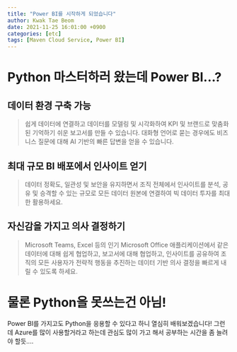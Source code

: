 ```yaml
---
title: "Power BI를 시작하게 되었습니다"
author: Kwak Tae Beom
date: 2021-11-25 16:01:00 +0900
categories: [etc]
tags: [Maven Cloud Service, Power BI]
---
```


# Python 마스터하러 왔는데 Power BI...?

## 데이터 환경 구축 가능

> 쉽게 데이터에 연결하고 데이터를 모델링 및 시각화하여 KPI 및 브랜드로 맞춤화된 기억하기 쉬운 보고서를 만들 수 있습니다. 대화형 언어로 묻는 경우에도 비즈니스 질문에 대해 AI 기반의 빠른 답변을 얻을 수 있습니다.

## 최대 규모 BI 배포에서 인사이트 얻기

> 데이터 정확도, 일관성 및 보안을 유지하면서 조직 전체에서 인사이트를 분석, 공유 및 승격할 수 있는 규모로 모든 데이터 원본에 연결하여 빅 데이터 투자를 최대한 활용하세요.

## 자신감을 가지고 의사 결정하기

> Microsoft Teams, Excel 등의 인기 Microsoft Office 애플리케이션에서 같은 데이터에 대해 쉽게 협업하고, 보고서에 대해 협업하고, 인사이트를 공유하여 조직의 모든 사용자가 전략적 행동을 추진하는 데이터 기반 의사 결정을 빠르게 내릴 수 있도록 하세요.

# 물론 Python을 못쓰는건 아님!

Power BI를 가지고도 Python을 응용할 수 있다고 하니 열심히 배워보겠습니다!
그런데 Azure를 많이 사용할거라고 하는데 관심도 많이 가고 해서 공부하는 시간을 좀 늘려야 할듯....